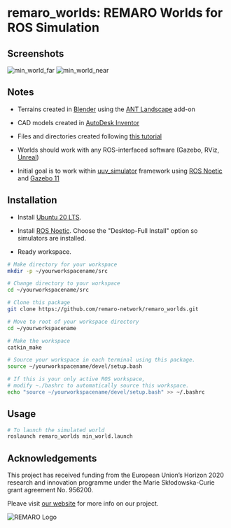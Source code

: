 # remaro_worlds: REMARO Worlds for ROS Simulation

## Screenshots

![min_world_far](https://github.com/remaro-network/remaro_worlds/blob/main/imgs/min_world_far.png)
![min_world_near](https://github.com/remaro-network/remaro_worlds/blob/main/imgs/min_world_near.png)

## Notes

- Terrains created in [Blender](https://www.blender.org/download/) using the [ANT Landscape](https://docs.blender.org/manual/en/latest/addons/add_mesh/ant_landscape.html) add-on

- CAD models created in [AutoDesk Inventor](https://www.autodesk.com/products/inventor)

 - Files and directories created following [this tutorial](http://gazebosim.org/tutorials?tut=ros_roslaunch#CreatingyourownGazeboROSPackage)

 - Worlds should work with any ROS-interfaced software (Gazebo, RViz, [Unreal](https://github.com/code-iai/ROSIntegration))

 - Initial goal is to work within [uuv_simulator](https://github.com/uuvsimulator/uuv_simulator) framework using [ROS Noetic](http://wiki.ros.org/noetic/Installation) and [Gazebo 11](http://gazebosim.org/)

## Installation

 - Install [Ubuntu 20 LTS](https://releases.ubuntu.com/20.04/ubuntu-20.04.3-desktop-amd64.iso).

  - Install [ROS Noetic](http://wiki.ros.org/noetic/Installation/Ubuntu).  Choose the "Desktop-Full Install" option so simulators are installed.

  - Ready workspace.

```bash
# Make directory for your workspace
mkdir -p ~/yourworkspacename/src

# Change directory to your workspace
cd ~/yourworkspacename/src

# Clone this package 
git clone https://github.com/remaro-network/remaro_worlds.git

# Move to root of your workspace directory
cd ~/yourworkspacename

# Make the workspace 
catkin_make

# Source your workspace in each terminal using this package.
source ~/yourworkspacename/devel/setup.bash

# If this is your only active ROS workspace,
# modify ~./bashrc to automatically source this workspace.
echo "source ~/yourworkspacename/devel/setup.bash" >> ~/.bashrc
```

## Usage
```bash
# To launch the simulated world
roslaunch remaro_worlds min_world.launch
```

## Acknowledgements
This project has received funding from the European Union’s Horizon 2020 research and innovation programme under the Marie Skłodowska-Curie grant agreement No. 956200.

Pleave visit [our website](https://remaro.eu/) for more info on our project.

![REMARO Logo](https://remaro.eu/wp-content/uploads/2020/09/remaro1-right-1024.png)